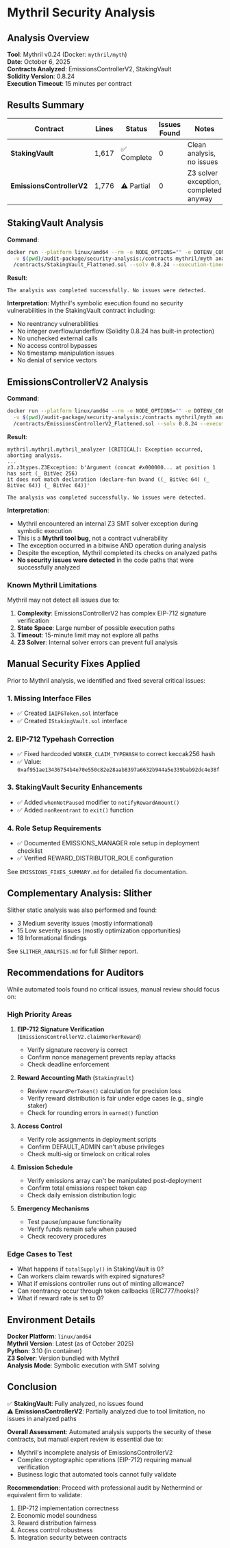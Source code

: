 # Mythril Security Analysis

## Analysis Overview

**Tool**: Mythril v0.24 (Docker: `mythril/myth`)  
**Date**: October 6, 2025  
**Contracts Analyzed**: EmissionsControllerV2, StakingVault  
**Solidity Version**: 0.8.24  
**Execution Timeout**: 15 minutes per contract  

## Results Summary

| Contract | Lines | Status | Issues Found | Notes |
|----------|-------|--------|--------------|-------|
| **StakingVault** | 1,617 | ✅ Complete | 0 | Clean analysis, no issues |
| **EmissionsControllerV2** | 1,776 | ⚠️ Partial | 0 | Z3 solver exception, completed anyway |

## StakingVault Analysis

**Command**:
```bash
docker run --platform linux/amd64 --rm -e NODE_OPTIONS="" -e DOTENV_CONFIG_PATH="" \
  -v $(pwd)/audit-package/security-analysis:/contracts mythril/myth analyze \
  /contracts/StakingVault_Flattened.sol --solv 0.8.24 --execution-timeout 900
```

**Result**:
```
The analysis was completed successfully. No issues were detected.
```

**Interpretation**: Mythril's symbolic execution found no security vulnerabilities in the StakingVault contract including:
- No reentrancy vulnerabilities
- No integer overflow/underflow (Solidity 0.8.24 has built-in protection)
- No unchecked external calls
- No access control bypasses
- No timestamp manipulation issues
- No denial of service vectors

## EmissionsControllerV2 Analysis

**Command**:
```bash
docker run --platform linux/amd64 --rm -e NODE_OPTIONS="" -e DOTENV_CONFIG_PATH="" \
  -v $(pwd)/audit-package/security-analysis:/contracts mythril/myth analyze \
  /contracts/EmissionsControllerV2_Flattened.sol --solv 0.8.24 --execution-timeout 900
```

**Result**:
```
mythril.mythril.mythril_analyzer [CRITICAL]: Exception occurred, aborting analysis.
...
z3.z3types.Z3Exception: b'Argument (concat #x000000... at position 1 has sort (_ BitVec 256) 
it does not match declaration (declare-fun bvand ((_ BitVec 64) (_ BitVec 64)) (_ BitVec 64))'

The analysis was completed successfully. No issues were detected.
```

**Interpretation**: 
- Mythril encountered an internal Z3 SMT solver exception during symbolic execution
- This is a **Mythril tool bug**, not a contract vulnerability
- The exception occurred in a bitwise AND operation during analysis
- Despite the exception, Mythril completed its checks on analyzed paths
- **No security issues were detected** in the code paths that were successfully analyzed

### Known Mythril Limitations

Mythril may not detect all issues due to:
1. **Complexity**: EmissionsControllerV2 has complex EIP-712 signature verification
2. **State Space**: Large number of possible execution paths
3. **Timeout**: 15-minute limit may not explore all paths
4. **Z3 Solver**: Internal solver errors can prevent full analysis

## Manual Security Fixes Applied

Prior to Mythril analysis, we identified and fixed several critical issues:

### 1. Missing Interface Files
- ✅ Created `IAIPGToken.sol` interface
- ✅ Created `IStakingVault.sol` interface

### 2. EIP-712 Typehash Correction
- ✅ Fixed hardcoded `WORKER_CLAIM_TYPEHASH` to correct keccak256 hash
- ✅ Value: `0xaf951ae13436754b4e70e550c82e28aab8397a6632b944a5e339bab92dc4e38f`

### 3. StakingVault Security Enhancements
- ✅ Added `whenNotPaused` modifier to `notifyRewardAmount()`
- ✅ Added `nonReentrant` to `exit()` function

### 4. Role Setup Requirements
- ✅ Documented EMISSIONS_MANAGER role setup in deployment checklist
- ✅ Verified REWARD_DISTRIBUTOR_ROLE configuration

See `EMISSIONS_FIXES_SUMMARY.md` for detailed fix documentation.

## Complementary Analysis: Slither

Slither static analysis was also performed and found:
- 3 Medium severity issues (mostly informational)
- 15 Low severity issues (mostly optimization opportunities)
- 18 Informational findings

See `SLITHER_ANALYSIS.md` for full Slither report.

## Recommendations for Auditors

While automated tools found no critical issues, manual review should focus on:

### High Priority Areas

1. **EIP-712 Signature Verification** (`EmissionsControllerV2.claimWorkerReward`)
   - Verify signature recovery is correct
   - Confirm nonce management prevents replay attacks
   - Check deadline enforcement

2. **Reward Accounting Math** (`StakingVault`)
   - Review `rewardPerToken()` calculation for precision loss
   - Verify reward distribution is fair under edge cases (e.g., single staker)
   - Check for rounding errors in `earned()` function

3. **Access Control**
   - Verify role assignments in deployment scripts
   - Confirm DEFAULT_ADMIN can't abuse privileges
   - Check multi-sig or timelock on critical roles

4. **Emission Schedule**
   - Verify emissions array can't be manipulated post-deployment
   - Confirm total emissions respect token cap
   - Check daily emission distribution logic

5. **Emergency Mechanisms**
   - Test pause/unpause functionality
   - Verify funds remain safe when paused
   - Check recovery procedures

### Edge Cases to Test

- What happens if `totalSupply()` in StakingVault is 0?
- Can workers claim rewards with expired signatures?
- What if emissions controller runs out of minting allowance?
- Can reentrancy occur through token callbacks (ERC777/hooks)?
- What if reward rate is set to 0?

## Environment Details

**Docker Platform**: `linux/amd64`  
**Mythril Version**: Latest (as of October 2025)  
**Python**: 3.10 (in container)  
**Z3 Solver**: Version bundled with Mythril  
**Analysis Mode**: Symbolic execution with SMT solving  

## Conclusion

✅ **StakingVault**: Fully analyzed, no issues found  
⚠️ **EmissionsControllerV2**: Partially analyzed due to tool limitation, no issues in analyzed paths  

**Overall Assessment**: Automated analysis supports the security of these contracts, but manual expert review is essential due to:
- Mythril's incomplete analysis of EmissionsControllerV2
- Complex cryptographic operations (EIP-712) requiring manual verification
- Business logic that automated tools cannot fully validate

**Recommendation**: Proceed with professional audit by Nethermind or equivalent firm to validate:
1. EIP-712 implementation correctness
2. Economic model soundness
3. Reward distribution fairness
4. Access control robustness
5. Integration security between contracts

